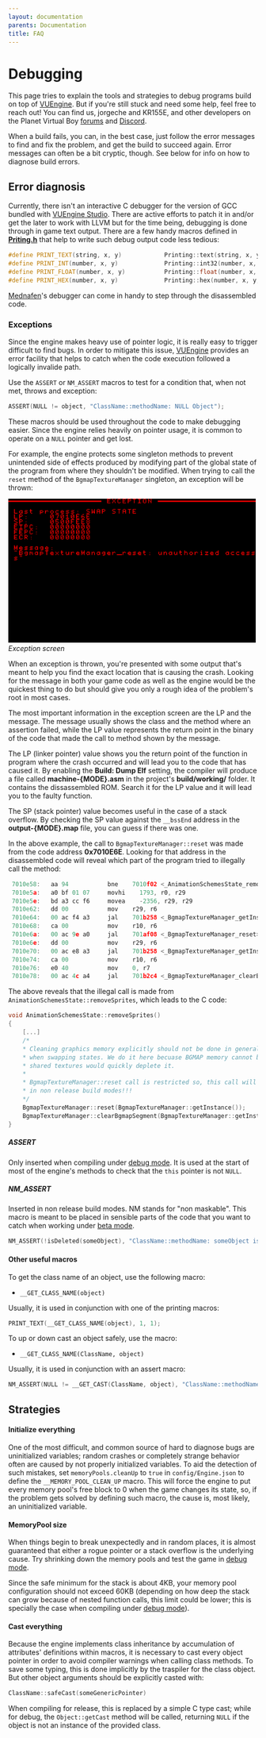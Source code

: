 ```yaml
---
layout: documentation
parents: Documentation
title: FAQ
---
```


# Debugging

This page tries to explain the tools and strategies to debug programs build on top of [VUEngine](https://github.com/VUEngine/VUEngine-Core). But if you're still stuck and need some help, feel free to reach out! You can find us, jorgeche and KR155E, and other developers on the Planet Virtual Boy [forums](https://www.virtual-boy.com/forums/) and [Discord](https://www.virtual-boy.com/discord/).

When a build fails, you can, in the best case, just follow the error messages to find and fix the problem, and get the build to succeed again. Error messages can often be a bit cryptic, though. See below for info on how to diagnose build errors.

## Error diagnosis

Currently, there isn't an interactive C debugger for the version of GCC bundled with [VUEngine Studio](https://www.vuengine.dev/downloads/). There are active efforts to patch it in and/or get the later to work with LLVM but for the time being, debugging is done through in game text output. There are a few handy macros defined in [**Priting.h**](https://github.com/VUEngine/VUEngine-Core/blob/master/source/Component/Graphics/2d/Sprites/Bgmap/Printing/Printing.h) that help to write such debug output code less tedious:

```cpp
#define PRINT_TEXT(string, x, y)            Printing::text(string, x, y, NULL)
#define PRINT_INT(number, x, y)             Printing::int32(number, x, y, NULL)
#define PRINT_FLOAT(number, x, y)           Printing::float(number, x, y, 2, NULL)
#define PRINT_HEX(number, x, y)             Printing::hex(number, x, y, 8, NULL)
```

[Mednafen](https://mednafen.github.io/)'s debugger can come in handy to step through the disassembled code.

### Exceptions

Since the engine makes heavy use of pointer logic, it is really easy to trigger difficult to find bugs. In order to mitigate this issue, [VUEngine](https://github.com/VUEngine/VUEngine-Core) provides an error facility that helps to catch when the code execution followed a logically invalide path.

Use the `ASSERT` or `NM_ASSERT` macros to test for a condition that, when not met, throws and exception:

```cpp
ASSERT(NULL != object, "ClassName::methodName: NULL Object");
```

These macros should be used throughout the code to make debugging easier. Since the engine relies heavily on pointer usage, it is common to operate on a `NULL` pointer and get lost.

For example, the engine protects some singleton methods to prevent unintended side of effects produced by modifying part of the global state of the program from where they shouldn't be modified. When trying to call the `reset` method of the `BgmapTextureManager` singleton, an exception will be thrown:

<a href="/documentation/images/faq/exception.png" data-toggle="lightbox" data-gallery="gallery" data-caption="Illegal method access"><img src="/documentation/images/faq/exception.png" width="500" /></a><br/>
_Exception screen_

When an exception is thrown, you're presented with some output that's meant to help you find the exact location that is causing the crash. Looking for the message in both your game code as well as the engine would be the quickest thing to do but should give you only a rough idea of the problem's root in most cases.

The most important information in the exception screen are the LP and the message. The message usually shows the class and the method where an assertion failed, while the LP value represents the return point in the binary of the code that made the call to method shown by the message.

The LP (linker pointer) value shows you the return point of the function in program where the crash occurred and will lead you to the code that has caused it. By enabling the **Build: Dump Elf** setting, the compiler will produce a file called **machine-{MODE}.asm** in the project's **build/working/** folder. It contains the dissassembled ROM. Search it for the LP value and it will lead you to the faulty function.

The SP (stack pointer) value becomes useful in the case of a stack overflow. By checking the SP value against the `__bssEnd` address in the **output-{MODE}.map** file, you can guess if there was one.

In the above example, the call to `BgmapTextureManager::reset` was made from the code address **0x7010E6E**. Looking for that address in the disassembled code will reveal which part of the program tried to illegally call the method:

```cpp
 7010e58:   aa 94           bne    7010f02 <_AnimationSchemesState_removeSprites+0xea>
 7010e5a:   a0 bf 01 07     movhi    1793, r0, r29
 7010e5e:   bd a3 cc f6     movea    -2356, r29, r29
 7010e62:   dd 00           mov    r29, r6
 7010e64:   00 ac f4 a3     jal    701b258 <_BgmapTextureManager_getInstance>
 7010e68:   ca 00           mov    r10, r6
 7010e6a:   00 ac 9e a0     jal    701af08 <_BgmapTextureManager_reset>
 7010e6e:   dd 00           mov    r29, r6
 7010e70:   00 ac e8 a3     jal    701b258 <_BgmapTextureManager_getInstance>
 7010e74:   ca 00           mov    r10, r6
 7010e76:   e0 40           mov    0, r7
 7010e78:   00 ac 4c a4     jal    701b2c4 <_BgmapTextureManager_clearBgmapSegment>
```

The above reveals that the illegal call is made from `AnimationSchemesState::removeSprites`, which leads to the C code:

```cpp
void AnimationSchemesState::removeSprites()
{
    [...]
    /*
    * Cleaning graphics memory explicitly should not be done in general, the engine takes care of that
    * when swapping states. We do it here becuase BGMAP memory cannot be defragmented and loading non
    * shared textures would quickly deplete it.
    *
    * BgmapTextureManager::reset call is restricted so, this call will trigger an exception
    * in non release build modes!!!
    */
    BgmapTextureManager::reset(BgmapTextureManager::getInstance());
    BgmapTextureManager::clearBgmapSegment(BgmapTextureManager::getInstance(), 0);
}
```

##### ASSERT

Only inserted when compiling under [debug mode](/documentation/basics/building/#debug). It is used at the start of most of the engine's methods to check that the `this` pointer is not `NULL`.

##### NM_ASSERT

Inserted in non release build modes. NM stands for "non maskable". This macro is meant to be placed in sensible parts of the code that you want to catch when working under [beta mode](/documentation/basics/building/#beta).

```cpp
NM_ASSERT(!isDeleted(someObject), "ClassName::methodName: someObject is invalid");
```

#### Other useful macros

To get the class name of an object, use the following macro:

- `__GET_CLASS_NAME(object)`

Usually, it is used in conjunction with one of the printing macros:

```cpp
PRINT_TEXT(__GET_CLASS_NAME(object), 1, 1);
```

To up or down cast an object safely, use the macro:

- `__GET_CLASS_NAME(ClassName, object)`

Usually, it is used in conjunction with an assert macro:

```cpp
NM_ASSERT(NULL != __GET_CAST(ClassName, object), "ClassName::methodName: object is not a ClassName");
```

## Strategies

#### Initialize everything

One of the most difficult, and common source of hard to diagnose bugs are uninitialized variables; random crashes or completely strange behavior often are caused by not properly initialized variables. To aid the detection of such mistakes, set `memoryPools.cleanUp` to `true` in `config/Engine.json` to define the `__MEMORY_POOL_CLEAN_UP` macro. This will force the engine to put every memory pool's free block to 0 when the game changes its state, so, if the problem gets solved by defining such macro, the cause is, most likely, an uninitialized variable.

#### MemoryPool size

When things begin to break unexpectedly and in random places, it is almost guaranteed that either a rogue pointer or a stack overflow is the underlying cause. Try shrinking down the memory pools and test the game in [debug mode](/documentation/basics/building/#debug).

Since the safe minimum for the stack is about 4KB, your memory pool configuration should not exceed 60KB (depending on how deep the stack can grow because of nested function calls, this limit could be lower; this is specially the case when compiling under [debug mode](/documentation/basics/building/#debug)).

#### Cast everything

Because the engine implements class inheritance by accumulation of attributes' definitions within macros, it is necessary to cast every object pointer in order to avoid compiler warnings when calling class methods. To save some typing, this is done implicitly by the traspiler for the class object. But other object arguments should be explicitly casted with:

```cpp
ClassName::safeCast(someGenericPointer)
```

When compiling for release, this is replaced by a simple C type cast; while for debug, the `Object::getCast` method will be called, returning `NULL` if the object is not an instance of the provided class.
